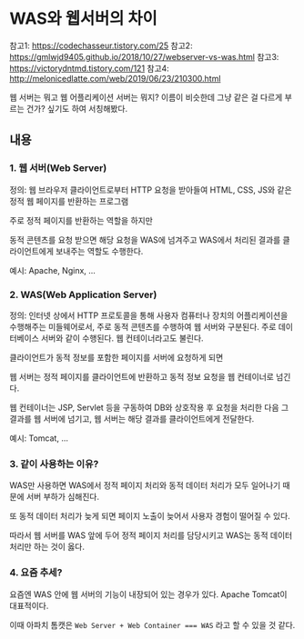 # WAS와 웹서버의 차이

참고1: https://codechasseur.tistory.com/25
참고2: https://gmlwjd9405.github.io/2018/10/27/webserver-vs-was.html
참고3: https://victorydntmd.tistory.com/121
참고4: http://melonicedlatte.com/web/2019/06/23/210300.html

웹 서버는 뭐고 웹 어플리케이션 서버는 뭐지? 이름이 비슷한데 그냥 같은 걸 다르게 부르는 건가? 싶기도 하여 서칭해봤다.
## 내용

### 1. 웹 서버(Web Server)

정의: 웹 브라우저 클라이언트로부터 HTTP 요청을 받아들여 HTML, CSS, JS와 같은 정적 웹 페이지를 반환하는 프로그램

주로 정적 페이지를 반환하는 역할을 하지만 

동적 콘텐츠를 요청 받으면 해당 요청을 WAS에 넘겨주고 WAS에서 처리된 결과를 클라이언트에게 보내주는 역할도 수행한다.

예시: Apache, Nginx, ...

### 2. WAS(Web Application Server)

정의: 인터넷 상에서 HTTP 프로토콜을 통해 사용자 컴퓨터나 장치의 어플리케이션을 수행해주는 미들웨어로서, 주로 동적 콘텐츠를 수행하여 웹 서버와 구분된다. 주로 데이터베이스 서버와 같이 수행된다. 웹 컨테이너라고도 불린다.

클라이언트가 동적 정보를 포함한 페이지를 서버에 요청하게 되면

웹 서버는 정적 페이지를 클라이언트에 반환하고 동적 정보 요청을 웹 컨테이너로 넘긴다.

웹 컨테이너는 JSP, Servlet 등을 구동하여 DB와 상호작용 후 요청을 처리한 다음 그 결과를 웹 서버에 넘기고, 웹 서버는 해당 결과를 클라이언트에게 전달한다.

예시: Tomcat, ...

### 3. 같이 사용하는 이유?

WAS만 사용하면 WAS에서 정적 페이지 처리와 동적 데이터 처리가 모두 일어나기 때문에 서버 부하가 심해진다.

또 동적 데이터 처리가 늦게 되면 페이지 노출이 늦어서 사용자 경험이 떨어질 수 있다.

따라서 웹 서버를 WAS 앞에 두어 정적 페이지 처리를 담당시키고 WAS는 동적 데이터 처리만 하는 것이 옳다.

### 4. 요즘 추세?

요즘엔 WAS 안에 웹 서버의 기능이 내장되어 있는 경우가 있다. Apache Tomcat이 대표적이다. 

이때 아파치 톰캣은 `Web Server + Web Container === WAS` 라고 할 수 있을 것 같다.